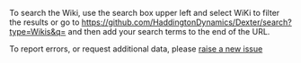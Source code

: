 To search the Wiki, use the search box upper left and select WiKi to filter the results or go to
https://github.com/HaddingtonDynamics/Dexter/search?type=Wikis&q= 
and then add your search terms to the end of the URL. 

To report errors, or request additional data, please [raise a new issue](https://github.com/HaddingtonDynamics/Dexter/issues)